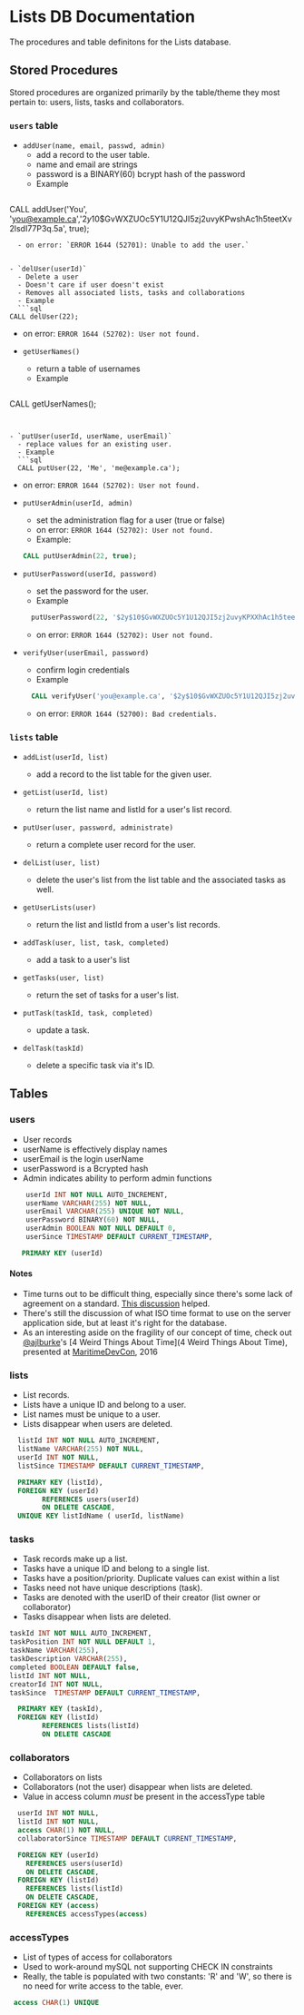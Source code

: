 # Lists DB Documentation
The procedures and table definitons for the Lists database.
## Stored Procedures
Stored procedures are organized primarily by the table/theme they most pertain to: users, lists, tasks and collaborators.
### ```users``` table
- `addUser(name, email, passwd, admin)`
  - add a record to the user table.
  - name and email are strings
  - password is a BINARY(60) bcrypt hash of the password
  - Example
  ```sql
CALL addUser('You', 'you@example.ca','$2y$10$GvWXZUOc5Y1U12QJI5zj2uvyKPwshAc1h5teetXv2lsdI77P3q.5a', true);
```
  - on error: `ERROR 1644 (52701): Unable to add the user.`


- `delUser(userId)`
  - Delete a user
  - Doesn't care if user doesn't exist
  - Removes all associated lists, tasks and collaborations
  - Example
  ```sql
CALL delUser(22);
```
  - on error: `ERROR 1644 (52702): User not found.`


- `getUserNames()`
  - return a table of usernames
  - Example
  ```sql
CALL getUserNames();
```


- `putUser(userId, userName, userEmail)`
  - replace values for an existing user.
  - Example
  ```sql
  CALL putUser(22, 'Me', 'me@example.ca');
  ```
  - on error: `ERROR 1644 (52702): User not found.`


- `putUserAdmin(userId, admin)`
  - set the administration flag for a user (true or false)
  - on error: `ERROR 1644 (52702): User not found.`
  - Example:
  ```sql
  CALL putUserAdmin(22, true);
  ```

- `putUserPassword(userId, password)`
  - set the password for the user.
  - Example
  ```sql
    putUserPassword(22, '$2y$10$GvWXZUOc5Y1U12QJI5zj2uvyKPXXhAc1h5teetXv2lsdI77P3q.5a')
    ```
  - on error: `ERROR 1644 (52702): User not found.`


- `verifyUser(userEmail, password)`
  - confirm login credentials
  - Example
  ```sql
    CALL verifyUser('you@example.ca', '$2y$10$GvWXZUOc5Y1U12QJI5zj2uvyKPwshAc1h5teetXv2lsdI77P3q.5a');
  ```
  - on error: `ERROR 1644 (52700): Bad credentials.`



###  ```lists``` table
- `addList(userId, list)`
  - add a record to the list table for the given user.  


- `getList(userId, list)`
  - return the list name and listId for a user's list record.


- `putUser(user, password, administrate)`
  - return a complete user record for the user.


- `delList(user, list)`
  - delete the user's list from the list table and the associated tasks as well.


- `getUserLists(user)`
  - return the list and listId from a user's list records.



- `addTask(user, list, task, completed)`
  - add a task to a user's list


- `getTasks(user, list)`
  - return the set of tasks for a user's list.


- `putTask(taskId, task, completed)`
  - update a task.


- `delTask(taskId)`
  - delete a specific task via it's ID.

## Tables

### users
- User records
- userName is effectively display names
- userEmail is the login userName
- userPassword is a Bcrypted hash
- Admin indicates ability to perform admin functions
```sql
    userId INT NOT NULL AUTO_INCREMENT,
    userName VARCHAR(255) NOT NULL,
    userEmail VARCHAR(255) UNIQUE NOT NULL,
    userPassword BINARY(60) NOT NULL,
    userAdmin BOOLEAN NOT NULL DEFAULT 0,
    userSince TIMESTAMP DEFAULT CURRENT_TIMESTAMP,

   PRIMARY KEY (userId)
```
#### Notes
- Time turns out to be difficult thing, especially since there's some lack of agreement on a standard. [This discussion](http://dba.stackexchange.com/questions/20217/mysql-set-utc-time-as-default-timestamp) helped.
- There's still the discussion of what ISO time format to use on the server application side, but at least it's right for the database.
- As an interesting aside on the fragility of our concept of time, check out [@ajlburke](https://twitter.com/ajlburke)'s [4 Weird Things About Time](4 Weird Things About Time), presented at [MaritimeDevCon](https://maritimedevcon.ca/), 2016

### lists
- List records.
- Lists have a unique ID and belong to a user.
- List names must be unique to a user.
- Lists disappear when users are deleted.
````sql
  listId INT NOT NULL AUTO_INCREMENT,
  listName VARCHAR(255) NOT NULL,
  userId INT NOT NULL,
  listSince TIMESTAMP DEFAULT CURRENT_TIMESTAMP,

  PRIMARY KEY (listId),
  FOREIGN KEY (userId)
        REFERENCES users(userId)
        ON DELETE CASCADE,
  UNIQUE KEY listIdName ( userId, listName)
````

### tasks
- Task records make up a list.
- Tasks have a unique ID and belong to a single list.
- Tasks have a position/priority. Duplicate values can exist within a list
- Tasks need not have unique descriptions (task).
- Tasks are denoted with the userID of their creator (list owner or collaborator)
- Tasks disappear when lists are deleted.
````sql
taskId INT NOT NULL AUTO_INCREMENT,
taskPosition INT NOT NULL DEFAULT 1,
taskName VARCHAR(255),
taskDescription VARCHAR(255),
completed BOOLEAN DEFAULT false,
listId INT NOT NULL,
creatorId INT NOT NULL,
taskSince  TIMESTAMP DEFAULT CURRENT_TIMESTAMP,

  PRIMARY KEY (taskId),
  FOREIGN KEY (listId)
        REFERENCES lists(listId)
        ON DELETE CASCADE
````

### collaborators
- Collaborators on lists
- Collaborators (not the user) disappear when lists are deleted.
- Value in access column *must* be present in the accessType table
````sql
  userId INT NOT NULL,
  listId INT NOT NULL,
  access CHAR(1) NOT NULL,
  collaboratorSince TIMESTAMP DEFAULT CURRENT_TIMESTAMP,

  FOREIGN KEY (userId)
    REFERENCES users(userId)
    ON DELETE CASCADE,
  FOREIGN KEY (listId)
    REFERENCES lists(listId)
    ON DELETE CASCADE,
  FOREIGN KEY (access)
    REFERENCES accessTypes(access)
````

### accessTypes
- List of types of access for collaborators
- Used to work-around mySQL not supporting CHECK IN constraints
- Really, the table is populated with two constants: 'R'
 and 'W', so there is no need for write access to the table, ever.
 ````sql
  access CHAR(1) UNIQUE
````
